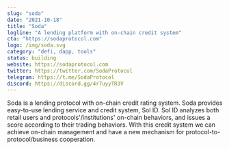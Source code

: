 ```yaml
---
slug: "soda"
date: "2021-10-18"
title: "Soda"
logline: "A lending platform with on-chain credit system"
cta: "https://sodaprotocol.com"
logo: /img/soda.svg
category: "defi, dapp, tools"
status: building
website: https://sodaprotocol.com
twitter: https://twitter.com/SodaProtocol
telegram: https://t.me/SodaProtocol
discord: https://discord.gg/4r7uyyTR3V
---
```


Soda is a lending protocol with on-chain credit rating system. Soda provides easy-to-use lending service and credit system, Sol ID. Sol ID analyzes both retail users  and protocols'/institutions' on-chain behaviors, and issues a score according to their trading behaviors. With this credit system we can achieve on-chain management and have a new mechanism for protocol-to-protocol/business cooperation.
